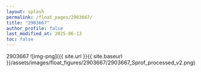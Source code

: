 ```yaml
---
layout: splash
permalink: /float_pages/2903667/
title: "2903667"
author_profile: false
last_modified_at: 2025-06-13
toc: false
---
```

 
2903667
![img-png]({{ site.url }}{{ site.baseurl }}/assets/images/float_figures/2903667/2903667_Sprof_processed_v2.png)